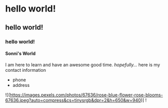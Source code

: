 # hello world!
## hello world!
### hello world!
#### Sonni's World
I am here to learn and have an awesome good time.
_hopefully..._
here is my contact information
- phone
- address

![(https://images.pexels.com/photos/67636/rose-blue-flower-rose-blooms-67636.jpeg?auto=compress&cs=tinysrgb&dpr=2&h=650&w=940)]
!   